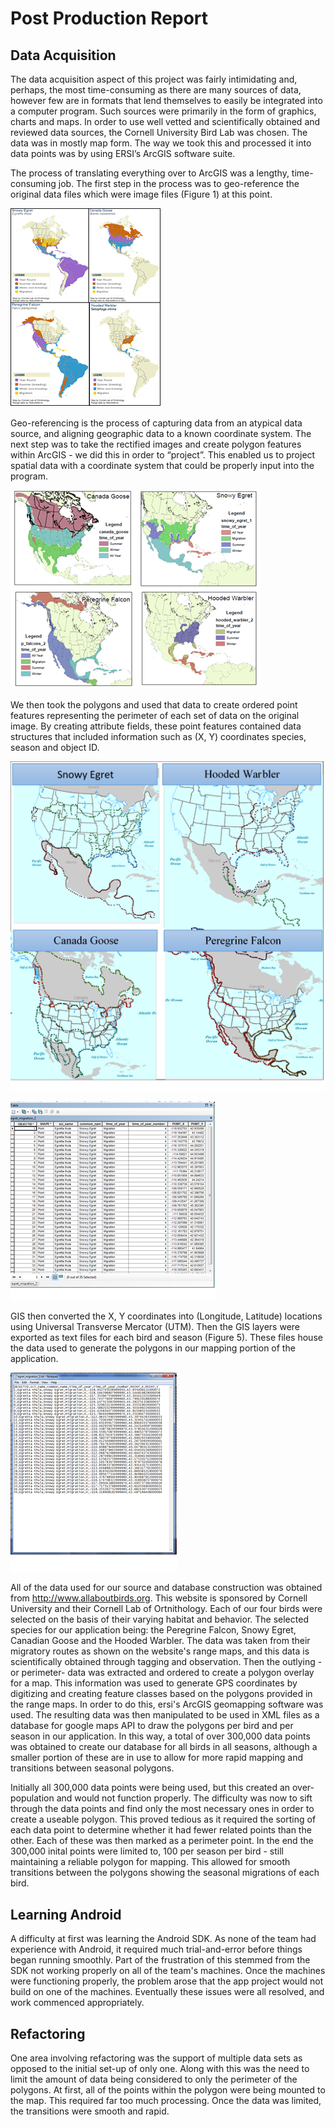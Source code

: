 Post Production Report
======================

## Data Acquisition

The data acquisition aspect of this project was fairly intimidating and, perhaps, the most time-consuming as there are many sources of data, however few are in formats that lend themselves to easily be integrated into a computer program. Such sources were primarily in the form of graphics, charts and maps. In order to use well vetted and scientifically obtained and reviewed data sources, the Cornell University Bird Lab was chosen. The data was in mostly map form. The way we took this and processed it into data points was by using ERSI’s ArcGIS software suite.

The process of translating everything over to ArcGIS was a lengthy, time-consuming job. The first step in the process was to geo-reference the original data files which were image files (Figure 1) at this point.

![Figure 1](img/Figure1.png)

Geo-referencing is the process of capturing data from an atypical data source, and aligning geographic data to a known coordinate system. The next step was to take the rectified images and create polygon features within ArcGIS - we did this in order to “project”. This enabled us to project spatial data with a coordinate system that could be properly input into the program.

![Figure 2](img/Figure2.png)

We then took the polygons and used that data to create ordered point features representing the perimeter of each set of data on the original image. By creating attribute fields, these point features contained data structures that included information such as (X, Y) coordinates species, season and object ID.

![Figure 3](img/Figure3.png)

![Figure 4](img/Figure4.png)

GIS then converted the X, Y coordinates into (Longitude, Latitude) locations using Universal Transverse Mercator (UTM). Then the GIS layers were exported as text files for each bird and season (Figure 5). These files house the data used to generate the polygons in our mapping portion of the application.

![Figure 5](img/Figure5.png)
  
All of the data used for our source and database construction was obtained from http://www.allaboutbirds.org. This website is sponsored by Cornell University and their Cornell Lab of Ortnithology. Each of our four birds were selected on the basis of their varying habitat and behavior. The selected species for our application being: the Peregrine Falcon, Snowy Egret, Canadian Goose and the Hooded Warbler. The data was taken from their migratory routes as shown on the website's range maps, and this data is scientifically obtained through tagging and observation. Then the outlying - or perimeter- data was extracted and ordered to create a polygon overlay for a map. This information was used to generate GPS coordinates by digitizing and creating feature classes based on the polygons provided in the range maps. In order to do this, ersi's ArcGIS geomapping software was used. The resulting data was then manipulated to be used in XML files as a database for google maps API to draw the polygons per bird and per season in our application. In this way, a total of over 300,000 data points was obtained to create our database for all birds in all seasons, although a smaller portion of these are in use to allow for more rapid mapping and transitions between seasonal polygons.

Initially all 300,000 data points were being used, but this created an over-population and would not function properly. The difficulty was now to sift through the data points and find only the most necessary ones in order to create a useable polygon. This proved tedious as it required the sorting of each data point to determine whether it had fewer related points than the other. Each of these was then marked as a perimeter point. In the end the 300,000 inital points were limited to, 100 per season per bird - still maintaining a reliable polygon for mapping. This allowed for smooth transitions between the polygons showing the seasonal migrations of each bird.

## Learning Android

A difficulty at first was learning the Android SDK. As none of the team had experience with Android, it required much trial-and-error before things began running smoothly. Part of the frustration of this stemmed from the SDK not working properly on all of the team's machines. Once the machines were functioning properly, the problem arose that the app project would not build on one of the machines. Eventually these issues were all resolved, and work commenced appropriately.

## Refactoring

One area involving refactoring was the support of multiple data sets as opposed to the initial set-up of only one. Along with this was the need to limit the amount of data being considered to only the perimeter of the polygons. At first, all of the points within the polygon were being mounted to the map. This required far too much processing. Once the data was limited, the transitions were smooth and rapid.

